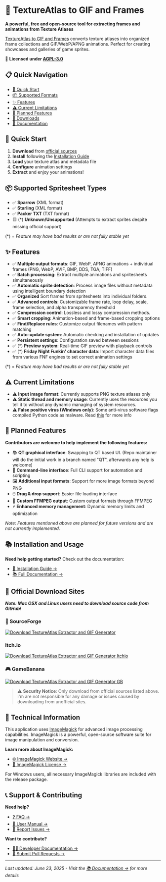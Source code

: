 # 🎨 TextureAtlas to GIF and Frames

**A powerful, free and open-source tool for extracting frames and animations from Texture Atlases**

[TextureAtlas to GIF and Frames](https://github.com/MeguminBOT/TextureAtlas-to-GIF-and-Frames) converts texture atlases into organized frame collections and GIF/WebP/APNG animations. 
Perfect for creating showcases and galleries of game sprites.

📄 **Licensed under [AGPL-3.0](https://github.com/MeguminBOT/TextureAtlas-to-GIF-and-Frames/blob/main/LICENSE)**

## 📋 Quick Navigation

- [🚀 Quick Start](#-quick-start)
- [📦 Supported Formats](#-supported-spritesheet-types)
- [✨ Features](#-features)
- [⚠️ Current Limitations](#️-current-limitations)
- [🔮 Planned Features](#-planned-features)
- [💾 Downloads](#-official-download-sites)
- [📖 Documentation](docs/README.md)

## 🚀 Quick Start

1. **Download** from [official sources](#-official-download-sites)
2. **Install** following the [Installation Guide](https://github.com/MeguminBOT/TextureAtlas-to-GIF-and-Frames/wiki/Installation)
3. **Load** your texture atlas and metadata file
4. **Configure** animation settings
5. **Extract** and enjoy your animations!

## 📦 Supported Spritesheet Types

- ✅ **Sparrow** (XML format)
- ✅ **Starling** (XML format)  
- ✅ **Packer TXT** (TXT format)
- 🟨 (*) **Unknown/Unsupported** (Attempts to extract sprites despite missing official support)

(*) = *Feature may have bad results or are not fully stable yet*

## ✨ Features

- ✅ **Multiple output formats**: GIF, WebP, APNG animations + individual frames (PNG, WebP, AVIF, BMP, DDS, TGA, TIFF)
- ✅ **Batch processing**: Extract multiple animations and spritesheets simultaneously
- ✅ **Automatic sprite detection**: Process image files without metadata using intelligent boundary detection
- ✅ **Organized** Sort frames from spritesheets into individual folders.
- ✅ **Advanced controls**: Customizable frame rate, loop delay, scale, frame selection, and alpha transparency threshold
- ✅ **Compression control**: Lossless and lossy compression methods.
- ✅ **Smart cropping**: Animation-based and frame-based cropping options
- ✅ **Find/Replace rules**: Customize output filenames with pattern matching
- ✅ **Auto-update system**: Automatic checking and installation of updates
- ✅ **Persistent settings**: Configuration saved between sessions
- ✅ (*) **Preview system**: Real-time GIF preview with playback controls
- ✅ (*) **Friday Night Funkin' character data**: Import character data files from various FNF engines to set correct animation settings

(*) = *Feature may have bad results or are not fully stable yet*

## ⚠️ Current Limitations

- ⚠️ **Input image format**: Currently supports PNG texture atlases only
- ⚠️ **Static thread and memory usage**: Currently uses the resources you tell it to without any dynamic managing of system resources.
- ⚠️ **False positive virus (Windows only)**: Some anti-virus software flags compiled Python code as malware. Read [this](https://github.com/MeguminBOT/TextureAtlas-to-GIF-and-Frames/issues/20) for more info

## 🔮 Planned Features

**Contributors are welcome to help implement the following features:**
- 📚 **QT graphical interface**: Swapping to QT based UI. (Repo maintainer will do the initial work in a branch named "QT", afterwards any help is welcome) 
- 🔄 **Command-line interface**: Full CLI support for automation and scripting
- 🖼️ **Additional input formats**: Support for more image formats beyond PNG
- 🖱️ **Drag & drop support**: Easier file loading interface
- 🔌 **Custom FFMPEG output**: Custom output formats through FFMPEG
- ⚡ **Enhanced memory management**: Dynamic memory limits and optimization

*Note: Features mentioned above are planned for future versions and are not currently implemented.*

## 📚 Installation and Usage

**Need help getting started?** Check out the documentation:
- [📖 Installation Guide →](https://github.com/MeguminBOT/TextureAtlas-to-GIF-and-Frames/wiki/Installation)
- [📚 Full Documentation →](docs/README.md)

## 💾 Official Download Sites
***Note: Mac OSX and Linux users need to download source code from GitHub!***
### 🔗 SourceForge
[![Download TextureAtlas Extractor and GIF Generator](https://a.fsdn.com/con/app/sf-download-button)](https://sourceforge.net/projects/textureatlas-to-gif-and-frames/)

### Itch.io
[![Download TextureAtlas Extractor and GIF Generator Itchio](https://static.itch.io/images/badge-color.svg)](https://autisticlulu.itch.io/textureatlas-to-gif-and-frames)

### 🎮 GameBanana
[![Download TextureAtlas Extractor and GIF Generator GB](https://gamebanana.com/tools/embeddables/16621?type=large)](https://gamebanana.com/tools/16621)

> ⚠️ **Security Notice**: Only download from official sources listed above. I'm are not responsible for any damage or issues caused by downloading from unofficial sites.

## 🔧 Technical Information

This application uses [ImageMagick](https://imagemagick.org/) for advanced image processing capabilities. ImageMagick is a powerful, open-source software suite for image manipulation and conversion.

**Learn more about ImageMagick:**
- [🌐 ImageMagick Website →](https://imagemagick.org/)
- [📄 ImageMagick License →](https://imagemagick.org/script/license.php)

For Windows users, all necessary ImageMagick libraries are included with the release package.

## 📞 Support & Contributing

**Need help?**
- [❓ FAQ →](docs/faq.md)
- [📖 User Manual →](docs/user-manual.md)
- [🐛 Report Issues →](https://github.com/MeguminBOT/TextureAtlas-to-GIF-and-Frames/issues)

**Want to contribute?**
- [👩‍💻 Developer Documentation →](docs/developer-docs.md)
- [🔀 Submit Pull Requests →](https://github.com/MeguminBOT/TextureAtlas-to-GIF-and-Frames/pulls)

---

*Last updated: June 23, 2025 - Visit the [📚 Documentation →](docs/README.md) for more details*
